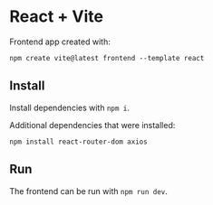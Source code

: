 # React + Vite

Frontend app created with:
```
npm create vite@latest frontend --template react
```
## Install

Install dependencies with `npm i`.

Additional dependencies that were installed:

```
npm install react-router-dom axios
```

## Run

The frontend can be run with `npm run dev`.
